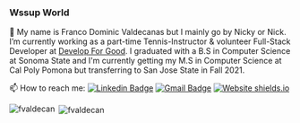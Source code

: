 ### Wssup World

👋  My name is Franco Dominic Valdecanas but I mainly go by Nicky or Nick. I’m currently working as a part-time Tennis-Instructor & volunteer Full-Stack Developer at [Develop For Good](https://www.developforgood.org/). I graduated with a B.S in Computer Science at Sonoma State and I'm currently getting my M.S in Computer Science at Cal Poly Pomona but transferring to San Jose State in Fall 2021. 

📫  How to reach me: 
[![Linkedin Badge](https://img.shields.io/badge/-francovaldecanas-blue?style=flat-square&logo=Linkedin&logoColor=white&link=https://www.linkedin.com/in/francovaldecanas/)](https://www.linkedin.com/in/francovaldecanas/)
[![Gmail Badge](https://img.shields.io/badge/-nickyvaldecanas@gmail.com-c14438?style=flat-square&logo=Gmail&logoColor=white&link=mailto:nickyvaldecanas@gmail.com)](mailto:nickyvaldecanas@gmail.com)
[![Website shields.io](https://img.shields.io/website-up-down-green-red/http/shields.io.svg)](https://fvaldecan.github.io/)

<p><img align="left" src="https://github-readme-stats.vercel.app/api/top-langs?username=fvaldecan&&theme=dark&show_icons=true&locale=en&layout=compact" alt="fvaldecan" /></p>

<p>&nbsp;<img align="center" src="https://github-readme-stats.vercel.app/api?username=fvaldecan&&theme=dark&show_icons=true&locale=en" alt="fvaldecan" /></p>


